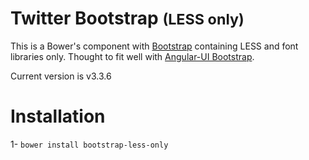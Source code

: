 Twitter Bootstrap <small>(LESS only)</small>
=================

This is a Bower's component with [Bootstrap](http://getbootstrap.com/) containing LESS and font libraries only.
Thought to fit well with [Angular-UI Bootstrap](https://github.com/angular-ui/bootstrap-bower).

Current version is v3.3.6

# Installation

1- `bower install bootstrap-less-only`